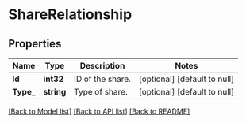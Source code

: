 # ShareRelationship

## Properties
Name | Type | Description | Notes
------------ | ------------- | ------------- | -------------
**Id** | **int32** | ID of the share. | [optional] [default to null]
**Type_** | **string** | Type of share.  | [optional] [default to null]

[[Back to Model list]](../README.md#documentation-for-models) [[Back to API list]](../README.md#documentation-for-api-endpoints) [[Back to README]](../README.md)

